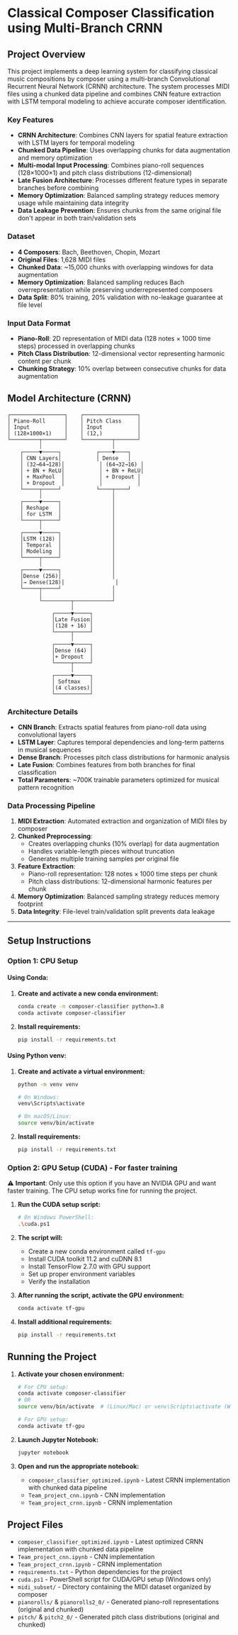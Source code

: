 # Classical Composer Classification using Multi-Branch CRNN

## Project Overview

This project implements a deep learning system for classifying classical music compositions by composer using a multi-branch Convolutional Recurrent Neural Network (CRNN) architecture. The system processes MIDI files using a chunked data pipeline and combines CNN feature extraction with LSTM temporal modeling to achieve accurate composer identification.

### Key Features
- **CRNN Architecture**: Combines CNN layers for spatial feature extraction with LSTM layers for temporal modeling
- **Chunked Data Pipeline**: Uses overlapping chunks for data augmentation and memory optimization
- **Multi-modal Input Processing**: Combines piano-roll sequences (128×1000×1) and pitch class distributions (12-dimensional)
- **Late Fusion Architecture**: Processes different feature types in separate branches before combining
- **Memory Optimization**: Balanced sampling strategy reduces memory usage while maintaining data integrity
- **Data Leakage Prevention**: Ensures chunks from the same original file don't appear in both train/validation sets

### Dataset
- **4 Composers**: Bach, Beethoven, Chopin, Mozart
- **Original Files**: 1,628 MIDI files
- **Chunked Data**: ~15,000 chunks with overlapping windows for data augmentation
- **Memory Optimization**: Balanced sampling reduces Bach overrepresentation while preserving underrepresented composers
- **Data Split**: 80% training, 20% validation with no-leakage guarantee at file level

### Input Data Format
- **Piano-Roll**: 2D representation of MIDI data (128 notes × 1000 time steps) processed in overlapping chunks
- **Pitch Class Distribution**: 12-dimensional vector representing harmonic content per chunk
- **Chunking Strategy**: 10% overlap between consecutive chunks for data augmentation

## Model Architecture (CRNN)

```
┌─────────────────┐    ┌─────────────────┐
│ Piano-Roll      │    │ Pitch Class     │
│ Input           │    │ Input           │
│ (128×1000×1)    │    │ (12,)           │
└─────────┬───────┘    └─────────┬───────┘
          │                      │
    ┌─────▼─────┐           ┌────▼────┐
    │ CNN Layers│           │ Dense   │
    │ (32→64→128)│           │ (64→32→16) │
    │ + BN + ReLU│           │ + BN + ReLU│
    │ + MaxPool  │           │ + Dropout │
    │ + Dropout  │           │           │
    └─────┬─────┘           └────┬────┘
          │                      │
    ┌─────▼─────┐                │
    │ Reshape   │                │
    │ for LSTM  │                │
    └─────┬─────┘                │
          │                      │
    ┌─────▼─────┐                │
    │LSTM (128) │                │
    │ Temporal  │                │
    │ Modeling  │                │
    └─────┬─────┘                │
          │                      │
    ┌─────▼─────┐                │
    │Dense (256)│                │
    │→ Dense(128)│                │
    └─────┬─────┘                │
          │                      │
          └─────────┬────────────┘
                    │
              ┌─────▼─────┐
              │Late Fusion│
              │(128 + 16) │
              └─────┬─────┘
                    │
              ┌─────▼─────┐
              │Dense (64) │
              │+ Dropout  │
              └─────┬─────┘
                    │
              ┌─────▼─────┐
              │ Softmax   │
              │(4 classes)│
              └───────────┘
```

### Architecture Details
- **CNN Branch**: Extracts spatial features from piano-roll data using convolutional layers
- **LSTM Layer**: Captures temporal dependencies and long-term patterns in musical sequences
- **Dense Branch**: Processes pitch class distributions for harmonic analysis
- **Late Fusion**: Combines features from both branches for final classification
- **Total Parameters**: ~700K trainable parameters optimized for musical pattern recognition

### Data Processing Pipeline

1. **MIDI Extraction**: Automated extraction and organization of MIDI files by composer
2. **Chunked Preprocessing**: 
   - Creates overlapping chunks (10% overlap) for data augmentation
   - Handles variable-length pieces without truncation
   - Generates multiple training samples per original file
3. **Feature Extraction**:
   - Piano-roll representation: 128 notes × 1000 time steps per chunk
   - Pitch class distributions: 12-dimensional harmonic features per chunk
4. **Memory Optimization**: Balanced sampling strategy reduces memory footprint
5. **Data Integrity**: File-level train/validation split prevents data leakage

---

## Setup Instructions

### Option 1: CPU Setup 

#### Using Conda:
1. **Create and activate a new conda environment:**
   ```bash
   conda create -n composer-classifier python=3.8
   conda activate composer-classifier
   ```

2. **Install requirements:**
   ```bash
   pip install -r requirements.txt
   ```

#### Using Python venv:
1. **Create and activate a virtual environment:**
   ```bash
   python -m venv venv
   
   # On Windows:
   venv\Scripts\activate
   
   # On macOS/Linux:
   source venv/bin/activate
   ```

2. **Install requirements:**
   ```bash
   pip install -r requirements.txt
   ```

### Option 2: GPU Setup (CUDA) - For faster training

⚠️ **Important**: Only use this option if you have an NVIDIA GPU and want faster training. The CPU setup works fine for running the project.

1. **Run the CUDA setup script:**
   ```bash
   # On Windows PowerShell:
   .\cuda.ps1
   ```

2. **The script will:**
   - Create a new conda environment called `tf-gpu`
   - Install CUDA toolkit 11.2 and cuDNN 8.1
   - Install TensorFlow 2.7.0 with GPU support
   - Set up proper environment variables
   - Verify the installation

3. **After running the script, activate the GPU environment:**
   ```bash
   conda activate tf-gpu
   ```

4. **Install additional requirements:**
   ```bash
   pip install -r requirements.txt
   ```

## Running the Project

1. **Activate your chosen environment:**
   ```bash
   # For CPU setup:
   conda activate composer-classifier
   # OR
   source venv/bin/activate  # (Linux/Mac) or venv\Scripts\activate (Windows)
   
   # For GPU setup:
   conda activate tf-gpu
   ```

2. **Launch Jupyter Notebook:**
   ```bash
   jupyter notebook
   ```

3. **Open and run the appropriate notebook:**
   - `composer_classifier_optimized.ipynb` - Latest CRNN implementation with chunked data pipeline
   - `Team_project_cnn.ipynb` - CNN implementation
   - `Team_project_crnn.ipynb` - CRNN implementation

## Project Files

- `composer_classifier_optimized.ipynb` - Latest optimized CRNN implementation with chunked data pipeline
- `Team_project_cnn.ipynb` - CNN implementation
- `Team_project_crnn.ipynb` - CRNN implementation
- `requirements.txt` - Python dependencies for the project
- `cuda.ps1` - PowerShell script for CUDA/GPU setup (Windows only)
- `midi_subset/` - Directory containing the MIDI dataset organized by composer
- `pianorolls/` & `pianorolls2_0/` - Generated piano-roll representations (original and chunked)
- `pitch/` & `pitch2_0/` - Generated pitch class distributions (original and chunked)

